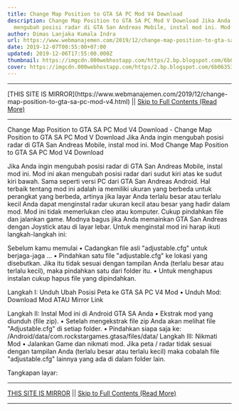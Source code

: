 ```yaml
---
title: Change Map Position to GTA SA PC Mod V4 Download
description: Change Map Position to GTA SA PC Mod V Download Jika Anda ingin
  mengubah posisi radar di GTA San Andreas Mobile, instal mod ini. Mod
author: Dimas Lanjaka Kumala Indra
url: https://www.webmanajemen.com/2019/12/change-map-position-to-gta-sa-pc-mod-v4.html
date: 2019-12-07T00:55:00+07:00
updated: 2019-12-06T17:55:00.000Z
thumbnail: https://imgcdn.000webhostapp.com/https/2.bp.blogspot.com/6b063537c79ace6e9123dd35249248fa.jpeg
cover: https://imgcdn.000webhostapp.com/https/2.bp.blogspot.com/6b063537c79ace6e9123dd35249248fa.jpeg
---
```


<hr/> [THIS SITE IS MIRROR](https://www.webmanajemen.com/2019/12/change-map-position-to-gta-sa-pc-mod-v4.html) || <a href="https://www.webmanajemen.com/2019/12/change-map-position-to-gta-sa-pc-mod-v4.html" rel="follow" class="button" id="read-more">Skip to Full Contents (Read More)</a> <hr/> Change Map Position to GTA SA PC Mod V4 Download - Change Map Position to GTA SA PC Mod V Download Jika Anda ingin mengubah posisi radar di GTA San Andreas Mobile, instal mod ini. Mod Change Map Position to GTA SA PC Mod V4 Download 




 
  Jika Anda ingin mengubah posisi radar di GTA San Andreas Mobile, instal mod ini.  Mod ini akan mengubah posisi radar dari sudut kiri atas ke sudut kiri bawah.  Sama seperti versi PC dari GTA San Andreas Android.  Hal terbaik tentang mod ini adalah ia memiliki ukuran yang berbeda untuk perangkat yang berbeda, artinya jika layar Anda terlalu besar atau terlalu kecil Anda dapat menginstal radar ukuran kecil atau besar yang hadir dalam mod. Mod ini tidak memerlukan cleo atau komputer.  Cukup pindahkan file dan jalankan game.  Modnya bagus jika Anda memainkan GTA San Andreas dengan Joystick atau di layar lebar. 
  Untuk menginstal mod ini harap ikuti langkah-langkah ini: 
 
 
  Sebelum kamu memulai 
  • Cadangkan file asli "adjustable.cfg" untuk berjaga-jaga ... 
  • Pindahkan satu file "adjustable.cfg" ke lokasi yang disebutkan.  Jika itu tidak sesuai dengan tampilan Anda (terlalu besar atau terlalu kecil), maka pindahkan satu dari folder itu. 
  • Untuk menghapus instalan cukup hapus file yang dipindahkan. 
 
 
  Langkah I: Unduh Ubah Posisi Peta ke GTA SA PC V4 Mod 
  • Unduh Mod: 
 Download Mod 
  ATAU 
 Mirror Link 
 
  Langkah II: Instal Mod ini di Android GTA SA Anda 
  • Ekstrak mod yang diunduh (file zip). 
  • Setelah mengekstrak file zip Anda akan melihat file "Adjustable.cfg" di setiap folder. 
  • Pindahkan siapa saja ke: 
  /Android/data/com.rockstargames.gtasa/files/data/ <here> 
  Langkah III: Nikmati Mod 
  • Jalankan Game dan nikmati mod.  Jika peta / radar tidak sesuai dengan tampilan Anda (terlalu besar atau terlalu kecil) maka cobalah file "adjustable.cfg" lainnya yang ada di dalam folder lain. 
 
 
  Tangkapan layar: <hr/> [THIS SITE IS MIRROR](https://www.webmanajemen.com/2019/12/change-map-position-to-gta-sa-pc-mod-v4.html) || <a href="https://www.webmanajemen.com/2019/12/change-map-position-to-gta-sa-pc-mod-v4.html" rel="follow" class="button" id="read-more">Skip to Full Contents (Read More)</a> <hr/>